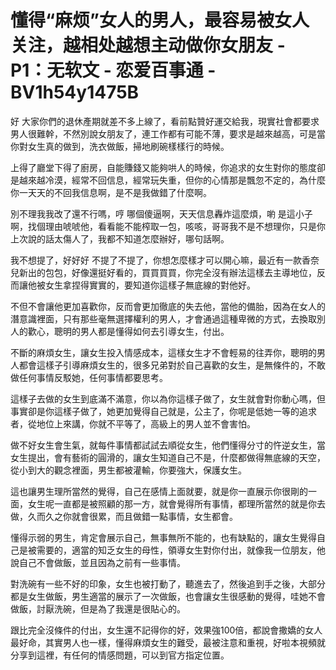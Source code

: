 # 懂得“麻烦”女人的男人，最容易被女人关注，越相处越想主动做你女朋友 - P1：无软文 - 恋爱百事通 - BV1h54y1475B

好 大家你們的退休產期就差不多上線了，看前點贊好運交給我，現實社會都要求男人很難幹，不然別說女朋友了，連工作都有可能不薄，要求是越來越高，可是當你對女生真的做到，洗衣做飯，掃地刷碗樣樣行的時候。

上得了廳堂下得了廚房，自能賺錢又能夠哄人的時候，你追求的女生對你的態度卻是越來越冷漠，經常不回信息，經常玩失重，但你的心情那是飄忽不定的，為什麼你一天天的不回我信息啊，是不是我做錯了什麼啊。

別不理我我改了還不行嗎，哼 哪個傻逼啊，天天信息轟炸這麼煩，喲 是這小子啊，找個理由唬唬他，看看能不能榨取一包，咳咳，哥哥我不是不想理你，只是你上次說的話太傷人了，我都不知道怎麼辦好，哪句話啊。

我不想提了，好好好 不提了不提了，你想怎麼樣才可以開心嘛，最近有一款香奈兒新出的包包，好像還挺好看的，買買買買，你完全沒有辦法這樣去主導地位，反而讓他被女生拿捏得實實的，要知道你這樣子無底線的對他好。

不但不會讓他更加喜歡你，反而會更加徹底的失去他，當他的備胎，因為在女人的潛意識裡面，只有那些毫無選擇權利的男人，才會通過這種卑微的方式，去換取別人的歡心，聰明的男人都是懂得如何去引導女生，付出。

不斷的麻煩女生，讓女生投入情感成本，這樣女生才不會輕易的往弄你，聰明的男人都會這樣子引導麻煩女生的，很多兄弟對於自己喜歡的女生，是無條件的，不敢做任何事情反駁她，任何事情都要思考。

這樣子去做的女生到底滿不滿意，你以為你這樣子做了，女生就會對你動心嗎，但事實卻是你這樣子做了，她更加覺得自己就是，公主了，你呢是低她一等的追求者，從地位上來講，你就不平等了，高級上的男人並不會害怕。

做不好女生會生氣，就每件事情都試試去順從女生，他們懂得分寸的忤逆女生，當女生提出，會有藝術的圓滑的，讓女生知道自己不是，什麼都做得無底線的天空，從小到大的觀念裡面，男生都被灌輸，你要強大，保護女生。

這也讓男生理所當然的覺得，自己在感情上面就要，就是你一直展示你很剛的一面，女生呢一直都是被照顧的那一方，就會覺得所有事情，都理所當然的就是你去做，久而久之你就會很累，而且做錯一點事情，女生都會。

懂得示弱的男生，肯定會展示自己，無事無所不能的，也有缺點的，讓女生覺得自己是被需要的，適當的知乏女生的母性，領導女生對你付出，就像我一位朋友，他說自己不會做飯，並且因為之前有一些事情。

對洗碗有一些不好的印象，女生也被打動了，聽進去了，然後追到手之後，大部分都是女生做飯，男生適當的展示了一次做飯，也會讓女生很感動的覺得，哇她不會做飯，討厭洗碗，但是為了我還是很貼心的。

跟比完全沒條件的付出，女生還不記得你的好，效果強100倍，都說會撒嬌的女人最好命，其實男人也一樣，懂得麻煩女生的難受，最被注意和重視，好啦本視頻就分享到這裡，有任何的情感問題，可以到官方指定位置。

